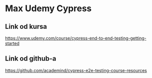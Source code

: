 # Max Udemy Cypress

## Link od kursa

https://www.udemy.com/course/cypress-end-to-end-testing-getting-started

## Link od github-a

https://github.com/academind/cypress-e2e-testing-course-resources
